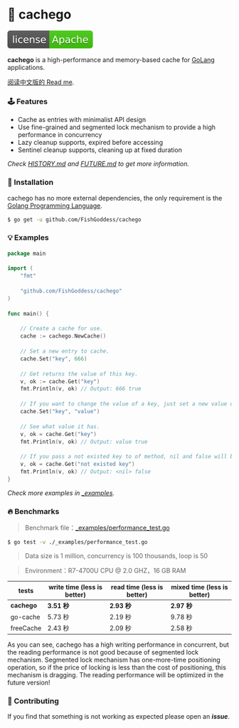# 📝 cachego

[![License](./license.svg)](https://www.apache.org/licenses/LICENSE-2.0.html)

**cachego** is a high-performance and memory-based cache for [GoLang](https://golang.org) applications.

[阅读中文版的 Read me](./README.md).

### 🕹 Features

* Cache as entries with minimalist API design
* Use fine-grained and segmented lock mechanism to provide a high performance in concurrency
* Lazy cleanup supports, expired before accessing
* Sentinel cleanup supports, cleaning up at fixed duration

_Check [HISTORY.md](./HISTORY.md) and [FUTURE.md](./FUTURE.md) to get more information._

### 🚀 Installation

cachego has no more external dependencies, the only requirement is the [Golang Programming Language](https://golang.org).
```bash
$ go get -u github.com/FishGoddess/cachego
```

### 💡 Examples

```go
package main

import (
	"fmt"

	"github.com/FishGoddess/cachego"
)

func main() {

	// Create a cache for use.
	cache := cachego.NewCache()

	// Set a new entry to cache.
	cache.Set("key", 666)

	// Get returns the value of this key.
	v, ok := cache.Get("key")
	fmt.Println(v, ok) // Output: 666 true

	// If you want to change the value of a key, just set a new value of this key.
	cache.Set("key", "value")

	// See what value it has.
	v, ok = cache.Get("key")
	fmt.Println(v, ok) // Output: value true

	// If you pass a not existed key to of method, nil and false will be returned.
	v, ok = cache.Get("not existed key")
	fmt.Println(v, ok) // Output: <nil> false
}
```

_Check more examples in [_examples](./_examples)._

### 🔥 Benchmarks

> Benchmark file：[_examples/performance_test.go](./_examples/performance_test.go)
```bash
$ go test -v ./_examples/performance_test.go
```

> Data size is 1 million, concurrency is 100 thousands, loop is 50

> Environment：R7-4700U CPU @ 2.0 GHZ，16 GB RAM

| tests | write time (less is better) | read time (less is better) | mixed time (less is better) |
| -----------|-------------|-------------|-------------|
| **cachego** | **3.51 秒** | **2.93 秒** | **2.97 秒** |
| go-cache | 5.73 秒 | 2.19 秒 | 9.78 秒 |
| freeCache | 2.43 秒 | 2.09 秒 | 2.58 秒 |

As you can see, cachego has a high writing performance in concurrent, but the reading performance is not good because of segmented lock mechanism.
Segmented lock mechanism has one-more-time positioning operation, so if the price of locking is less than the cost of positioning, this mechanism is dragging.
The reading performance will be optimized in the future version!

### 👥 Contributing

If you find that something is not working as expected please open an _**issue**_.
